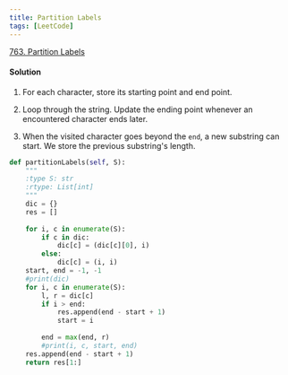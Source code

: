 ```yaml
---
title: Partition Labels
tags: [LeetCode]
---
```


[763. Partition Labels](https://leetcode.com/problems/partition-labels/)
#### Solution
1. For each character, store its starting point and end point.

1. Loop through the string. Update the ending point whenever an encountered character ends later.

1. When the visited character goes beyond the `end`, a new substring can start. We store the previous substring's length.

```python
def partitionLabels(self, S):
    """
    :type S: str
    :rtype: List[int]
    """
    dic = {}
    res = []
    
    for i, c in enumerate(S):
        if c in dic:
            dic[c] = (dic[c][0], i)
        else:
            dic[c] = (i, i)
    start, end = -1, -1
    #print(dic)
    for i, c in enumerate(S):
        l, r = dic[c]
        if i > end:
            res.append(end - start + 1)
            start = i
            
        end = max(end, r)
        #print(i, c, start, end)
    res.append(end - start + 1)
    return res[1:]
```  